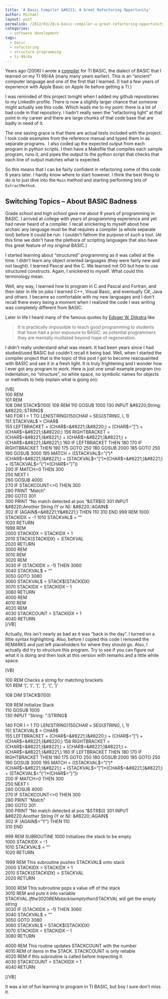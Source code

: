 ```yaml
---
title: 'A Basic Compiler &#8211; A Great Refactoring Opportunity'
author: Michael
layout: post
permalink: /2012/03/28/a-basic-compiler-a-great-refactoring-opportunity/
categories:
  - software development
tags:
  - basic
  - refactoring
  - structure programming
  - ti-99/4a
---
```

Years ago (2006) I wrote a [compiler][1] for TI BASIC, the dialect of BASIC that I learned on my TI 99/4A (many many years earlier). This is an &#8220;ancient&#8221; computer language and one of the first that I learned. (I had a few years of experience with Apple Basic on Apple IIe before getting a TI.)

<!--more-->

I was reminded of this project tonight when I added my github repositories to my LinkedIn profile. There is now a slightly larger chance that someone might actually see this code. Which leads me to my point: there is a lot of bad code in that repository. I hadn't really seen the &#8220;refactoring light&#8221; at that point in my career and there are large chunks of that code base that are badly in need of it.

The one saving grace is that there are actual tests included with the project. I took code examples from the reference manual and typed them in as separate programs.  I also coded up the expected output from each program in python scripts. I then have a Makefile that compiles each sample program, runs it, and pipes the output to the python script that checks that each line of output matches what is expected.

So this means that I can be fairly confident in refactoring some of this code 6 years later. I hardly know where to start however. I think the best thing to do is to just dive into the `Main` method and starting performing lots of `ExtractMethod`.

## Switching Topics &#8211; About BASIC Badness

Grade school and high school gave me about 9 years of programming in BASIC. I arrived at college with years of programming experience and yet had never heard of a compiler. I recall snickering to myself about how archaic any language must be that requires a compiler (a whole separate tool) before it could be run. I couldn't fathom the purpose of such a tool. (At this time we didn't have the plethora of scripting languages that also have this great feature of my original BASIC.)

I started learning about &#8220;structured&#8221; programming as it was called at the time. I didn't learn any object oriented languages (they were fairly new and not taught). I learned Pascal and the C. We learned not OO but how to use structured constructs. Again, I snickered to myself. What could this terminology mean.

Well, any way, I learned how to program in C and Pascal and Fortran, and then later in life on jobs I learned C++, Visual Basic, and eventually C#, Java and others. I became so comfortable with my new languages and I don't recall there every being a moment when I realized the code I was writing was completely different from BASIC.

Later in life I heard many of the famous quotes by [Edsger W. Dijkstra][2] like

> It is practically impossible to teach good programming to students that have had a prior exposure to BASIC: as potential programmers they are mentally mutilated beyond hope of regeneration.

I didn't really understand what was meant. It had been years since I had studied/used BASIC but couldn't recall it being bad. Well, when I started the compiler project that is the topic of this post I got to become reacquainted with BASIC and see it in a fresh light. It is truly frightening and I wonder how I ever got any program to work. Here is just one small example program (no indentation, no &#8220;structure&#8221;, no white space, no symbolic names for objects or methods to help explain what is going on):

[VB]  
100 REM  
101 REM  
108 DIM STACK$(100)  
109 REM  
110 GOSUB 1000  
130 INPUT &#8220;String: &#8220;:STRING$  
140 FOR I = 1 TO LEN(STRING$)  
150 CHAR$ = SEG$(STRING$, I, 1)  
151 STACKVAL$ = CHAR$  
155 LEFTBRACKET = (CHAR$=&#8221;(&#8220;) + (CHAR$=&#8221;[&#8220;) + (CHAR$=&#8221;{&#8220;)  
156 RIGHTBRACKET = (CHAR$=&#8221;)&#8221;) + (CHAR$=&#8221;]&#8221;) + (CHAR$=&#8221;}&#8221;)  
160 IF LEFTBRACKET THEN 180  
170 IF RIGHTBRACKET THEN 190  
175 GOTO 250  
180 GOSUB 2000  
185 GOTO 250  
190 GOSUB 3000  
195 MATCH = ((STACKVAL$=&#8221;(&#8220;)\*(CHAR$=&#8221;)&#8221;) + (STACKVAL$=&#8221;[&#8220;)\*(CHAR$=&#8221;]&#8221;) + (STACKVAL$=&#8221;{&#8220;)*(CHAR$=&#8221;}&#8221;))  
200 IF MATCH=0 THEN 300  
250 NEXT I  
260 GOSUB 4000  
270 IF STACKCOUNT<>0 THEN 300  
280 PRINT &#8220;Match&#8221;  
290 GOTO 301  
300 PRINT &#8220;No match detected at pos &#8220;&STR$(I)  
301 INPUT &#8220;Another String (Y or N): &#8220;:AGAIN$  
302 IF (AGAIN$=&#8221;Y&#8221;) THEN 110  
310 END  
999 REM  
1000 STACKIDX = -1  
1010 STACKVAL$ = &#8220;&#8221;  
1020 RETURN  
1999 REM  
2000 STACKIDX = STACKIDX + 1  
2010 STACK$(STACKIDX) = STACKVAL$  
2020 RETURN  
3000 REM  
3010 REM  
3020 REM  
3030 IF (STACKIDX > -1) THEN 3060  
3040 STACKVAL$ = &#8220;&#8221;  
3050 GOTO 3080  
3060 STACKVAL$ = STACK$(STACKIDX)  
3070 STACKIDX = STACKIDX &#8211; 1  
3080 RETURN  
4000 REM  
4010 REM  
4020 REM  
4030 STACKCOUNT = STACKIDX + 1  
4040 RETURN  
[/VB]

Actually, this isn't nearly as bad as it was &#8220;back in the day&#8221;. I turned on a little syntax highlighting. Also, before I copied this code I removed the REMARKS and just left placeholders for where they should go. Also, I actually did try to structure this program. Try to see if you can figure out what it is doing and then look at this version with remarks and a little white space.

[VB]

100 REM Checks a string for matching brackets  
101 REM &#8216;(&#8216;, &#8216;)', &#8216;[&#8216;, &#8216;]', &#8216;{&#8216;, &#8216;}'

108 DIM STACK$(100)

109 REM Initialize Stack  
110 GOSUB 1000  
130 INPUT &#8220;String: &#8220;:STRING$

140 FOR I = 1 TO LEN(STRING$)  
150 CHAR$ = SEG$(STRING$, I, 1)  
151 STACKVAL$ = CHAR$  
155 LEFTBRACKET = (CHAR$=&#8221;(&#8220;) + (CHAR$=&#8221;[&#8220;) + (CHAR$=&#8221;{&#8220;)  
156 RIGHTBRACKET = (CHAR$=&#8221;)&#8221;) + (CHAR$=&#8221;]&#8221;) + (CHAR$=&#8221;}&#8221;)  
160 IF LEFTBRACKET THEN 180  
170 IF RIGHTBRACKET THEN 190  
175 GOTO 250  
180 GOSUB 2000  
185 GOTO 250  
190 GOSUB 3000  
195 MATCH = ((STACKVAL$=&#8221;(&#8220;)\*(CHAR$=&#8221;)&#8221;) + (STACKVAL$=&#8221;[&#8220;)\*(CHAR$=&#8221;]&#8221;) + (STACKVAL$=&#8221;{&#8220;)*(CHAR$=&#8221;}&#8221;))  
200 IF MATCH=0 THEN 300  
250 NEXT I  
260 GOSUB 4000  
270 IF STACKCOUNT<>0 THEN 300  
280 PRINT &#8220;Match&#8221;  
290 GOTO 301  
300 PRINT &#8220;No match detected at pos &#8220;&STR$(I)  
301 INPUT &#8220;Another String (Y or N): &#8220;:AGAIN$  
302 IF (AGAIN$=&#8221;Y&#8221;) THEN 110  
310 END

999 REM SUBROUTINE 1000 Initializes the stack to be empty  
1000 STACKIDX = -1  
1010 STACKVAL$ = &#8220;&#8221;  
1020 RETURN

1999 REM This subroutine pushes STACKVAL$ onto stack  
2000 STACKIDX = STACKIDX + 1  
2010 STACK$(STACKIDX) = STACKVAL$  
2020 RETURN

3000 REM This subroutine pops a value off of the stack  
3010 REM and puts it into variable STACKVAL$. If the  
3020 REM stack is empty then STACKVAL$ will get the empty string  
3030 IF (STACKIDX > -1) THEN 3060  
3040 STACKVAL$ = &#8220;&#8221;  
3050 GOTO 3080  
3060 STACKVAL$ = STACK$(STACKIDX)  
3070 STACKIDX = STACKIDX &#8211; 1  
3080 RETURN

4000 REM This routine updates STACKCOUNT with the number  
4010 REM of items in the STACK. STACKCOUNT is only reliable  
4020 REM if this subroutine is called before inspecting it.  
4030 STACKCOUNT = STACKIDX + 1  
4040 RETURN

[/VB]

It was a lot of fun learning to program in TI BASIC, but boy I sure don't miss it.

 [1]: https://github.com/michaelgwelch/mbasic99 "TI BASIC Compiler"
 [2]: http://en.wikiquote.org/wiki/Programming_languages#BASIC "Wikiquote"
